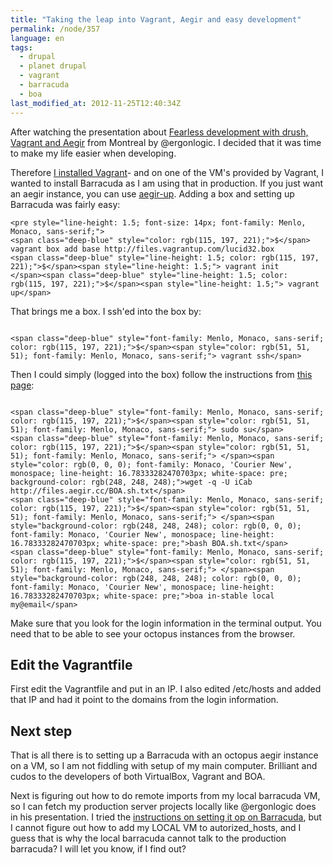 ```yaml
---
title: "Taking the leap into Vagrant, Aegir and easy development"
permalink: /node/357
language: en
tags:
  - drupal
  - planet drupal
  - vagrant
  - barracuda
  - boa
last_modified_at: 2012-11-25T12:40:34Z
---
```


After watching the presentation about [Fearless development with drush, Vagrant and Aegir](http://vimeo.com/51966643) from Montreal by @ergonlogic. I decided that it was time to make my life easier when developing.

Therefore [I installed Vagrant](http://vagrantup.com/v1/docs/getting-started/index.html)- and on one of the VM's provided by Vagrant, I wanted to install Barracuda as I am using that in production. If you just want an aegir instance, you can use [aegir-up](http://drupal.org/project/aegir-up). Adding a box and setting up Barracuda was fairly easy:

```
<pre style="line-height: 1.5; font-size: 14px; font-family: Menlo, Monaco, sans-serif;">
<span class="deep-blue" style="color: rgb(115, 197, 221);">$</span> vagrant box add base http://files.vagrantup.com/lucid32.box
<span class="deep-blue" style="line-height: 1.5; color: rgb(115, 197, 221);">$</span><span style="line-height: 1.5;"> vagrant init
</span><span class="deep-blue" style="line-height: 1.5; color: rgb(115, 197, 221);">$</span><span style="line-height: 1.5;"> vagrant up</span>
```
That brings me a box. I ssh'ed into the box by:

```

<span class="deep-blue" style="font-family: Menlo, Monaco, sans-serif; color: rgb(115, 197, 221);">$</span><span style="color: rgb(51, 51, 51); font-family: Menlo, Monaco, sans-serif;"> vagrant ssh</span>
```
Then I could simply (logged into the box) follow the instructions from [this page](http://drupalcode.org/project/barracuda.git/blob/HEAD:/docs/INSTALL.txt):

```

<span class="deep-blue" style="font-family: Menlo, Monaco, sans-serif; color: rgb(115, 197, 221);">$</span><span style="color: rgb(51, 51, 51); font-family: Menlo, Monaco, sans-serif;"> sudo su</span>
<span class="deep-blue" style="font-family: Menlo, Monaco, sans-serif; color: rgb(115, 197, 221);">$</span><span style="color: rgb(51, 51, 51); font-family: Menlo, Monaco, sans-serif;"> </span><span style="color: rgb(0, 0, 0); font-family: Monaco, 'Courier New', monospace; line-height: 16.78333282470703px; white-space: pre; background-color: rgb(248, 248, 248);">wget -q -U iCab http://files.aegir.cc/BOA.sh.txt</span>
<span class="deep-blue" style="font-family: Menlo, Monaco, sans-serif; color: rgb(115, 197, 221);">$</span><span style="color: rgb(51, 51, 51); font-family: Menlo, Monaco, sans-serif;"> </span><span style="background-color: rgb(248, 248, 248); color: rgb(0, 0, 0); font-family: Monaco, 'Courier New', monospace; line-height: 16.78333282470703px; white-space: pre;">bash BOA.sh.txt</span>
<span class="deep-blue" style="font-family: Menlo, Monaco, sans-serif; color: rgb(115, 197, 221);">$</span><span style="color: rgb(51, 51, 51); font-family: Menlo, Monaco, sans-serif;"> </span><span style="background-color: rgb(248, 248, 248); color: rgb(0, 0, 0); font-family: Monaco, 'Courier New', monospace; line-height: 16.78333282470703px; white-space: pre;">boa in-stable local my@email</span>
```
Make sure that you look for the login information in the terminal output. You need that to be able to see your octopus instances from the browser.

Edit the Vagrantfile
--------------------

First edit the Vagrantfile and put in an IP. I also edited /etc/hosts and added that IP and had it point to the domains from the login information.

Next step
---------

That is all there is to setting up a Barracuda with an octopus aegir instance on a VM, so I am not fiddling with setup of my main computer. Brilliant and cudos to the developers of both VirtualBox, Vagrant and BOA.

Next is figuring out how to do remote imports from my local barracuda VM, so I can fetch my production server projects locally like @ergonlogic does in his presentation. I tried the [instructions on setting it op on Barracuda](http://drupalcode.org/project/barracuda.git/blob/HEAD:/docs/REMOTE.txt), but I cannot figure out how to add my LOCAL VM to autorized\_hosts, and I guess that is why the local barracuda cannot talk to the production barracuda? I will let you know, if I find out?

